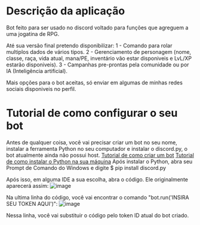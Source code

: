 # Descrição da aplicação

Bot feito para ser usado no discord voltado para funções que agreguem a uma jogatina de RPG.

Até sua versão final pretendo disponibilizar:
1 - Comando para rolar multiplos dados de vários tipos.
2 - Gerenciamento de personagem (nome, classe, raça, vida atual, mana/PE, inventário vão estar disponiveis e LvL/XP estarão disponiveis).
3 - Campanhas pre-prontas pela comunidade ou por IA (Inteligência artificial).

Mais opções para o bot aceitas, só enviar em algumas de minhas redes sociais disponiveis no perfil.

# Tutorial de como configurar o seu bot

Antes de qualquer coisa, você vai precisar criar um bot no seu nome, instalar a ferramenta Python no seu computador e instalar o discord.py, o bot atualmente ainda não possui host.
[Tutorial de como criar um bot](https://www.youtube.com/watch?v=960i8DCsqRA)
[Tutorial de como instalar o Python na sua máquina](https://www.youtube.com/watch?v=hQayuyeEMy0)
Após instalar o Python, abra seu Prompt de Comando do Windows e digite $ pip install discord.py

Após isso, em alguma IDE a sua escolha, abra o código. Ele originalmente aparecerá assim:
![image](https://github.com/user-attachments/assets/205ceb4d-3c85-4e56-8352-1a0161c6cee6)

Na ultima linha do código, você vai encontrar o comando "bot.run('INSIRA SEU TOKEN AQUI')":
![image](https://github.com/user-attachments/assets/4698aee0-ed1b-4c50-919d-b1424c6f6096)

Nessa linha, você vai substituir o código pelo token ID atual do bot criado.
